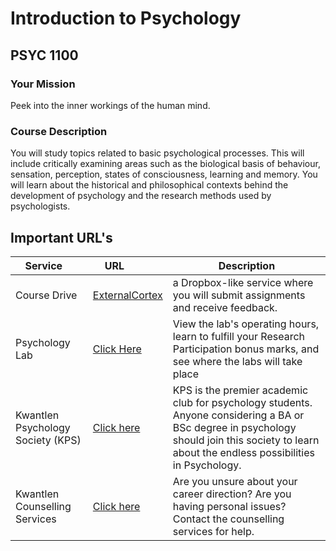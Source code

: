 # Introduction to Psychology
## PSYC 1100
### Your Mission

Peek into the inner workings of the human mind.

### Course Description

You will study topics related to basic psychological processes. This will include critically examining areas such as the biological basis of behaviour, sensation, perception, states of consciousness, learning and memory. You will learn about the historical and philosophical contexts behind the development of psychology and the research methods used by psychologists.

## Important URL's

| Service      | URL            | Description |
| -------------|----------------|-------------|
| Course Drive |[ExternalCortex](http://www.externalcortex.com)| a Dropbox-like service where you will submit assignments and receive feedback.  |
| Psychology Lab | [Click Here](http://goo.gl/xDi4mo) | View the lab's operating hours, learn to fulfill your Research Participation bonus marks, and see where the labs will take place |
| Kwantlen Psychology Society (KPS) | [Click here](http://goo.gl/gTMkw7) | KPS is the premier academic club for psychology students. Anyone considering a BA or BSc degree in psychology should join this society to learn about the endless possibilities in Psychology. |
| Kwantlen Counselling Services | [Click here](http://www.kpu.ca/counselling) | Are you unsure about your career direction? Are you having personal issues? Contact the counselling services for help. |
